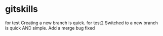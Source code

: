 # gitskills
for test
Creating a new branch is quick.
for test2
Switched to a new branch is quick AND simple.
Add a merge
bug fixed

